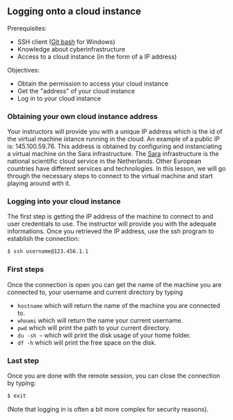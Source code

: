 ## Logging onto a cloud instance

Prerequisites:
* SSH client ([Git bash](https://msysgit.github.io/) for Windows)
* Knowledge about cyberinfrastructure
* Access to a cloud instance (in the form of a IP address)

Objectives:
*  Obtain the permission to access your cloud instance
*  Get the "address" of your cloud instance
*  Log in to your cloud instance

### Obtaining your own cloud instance address
Your instructors will provide you with a unique IP address which is the id of the virtual machine istance running in the cloud. An example of a public IP is: 145.100.59.76. This address is obtained by configuring and instanciating a virtual machine on the Sara infrastructure. The [Sara](https://surfsara.nl/) infrastructure is the national scientific cloud service in the Netherlands. Other European countries have different services and technologies. In this lesson, we will go through the necessary steps to connect to the virtual machine and start playing around with it.

### Logging into your cloud instance
The first step is getting the IP address of the machine to connect to and user credentials to use. The instructor will provide you with the adequate informations. Once you retrieved the IP address, use the ssh program to establish the connection:

```bash
$ ssh username@123.456.1.1
```

### First steps

Once the connection is open you can get the name of the machine you are connected to, your username and current directory by typing 

* `hostname` which will return the name of the machine you are connected to.
* `whoami` which will return the name your current username.
* `pwd` which will print the path to your current directory.
* `du -sh ~` which will print the disk usage of your home folder.
* `df -h` which will print the free space on the disk.

### Last step

Once you are done with the remote session, you can close the connection by typing:

```bash
$ exit
```

(Note that logging in is often a bit more complex for security reasons).
